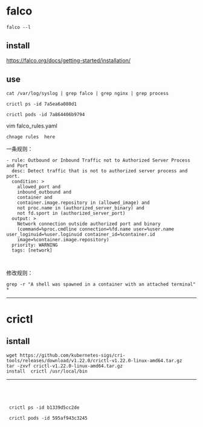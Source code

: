 #  falco

```
falco --l
```


## install


https://falco.org/docs/getting-started/installation/



## use


```
cat /var/log/syslog | grep falco | grep nginx | grep process

crictl ps -id 7a5ea6a080d1

crictl pods -id 7a864406b9794

```



 vim falco_rules.yaml
 
 
 ```
 chnage rules  here
 
 ```


一条规则：
```
- rule: Outbound or Inbound Traffic not to Authorized Server Process and Port
  desc: Detect traffic that is not to authorized server process and port.
  condition: >
    allowed_port and
    inbound_outbound and
    container and
    container.image.repository in (allowed_image) and
    not proc.name in (authorized_server_binary) and
    not fd.sport in (authorized_server_port)    
  output: >
    Network connection outside authorized port and binary
    (command=%proc.cmdline connection=%fd.name user=%user.name user_loginuid=%user.loginuid container_id=%container.id
    image=%container.image.repository)    
  priority: WARNING
  tags: [network]
  
  
  ```

修改规则：

```
grep -r "A shell was spawned in a container with an attached terminal" *

```





---


#  crictl 

##   isntall

```
wget https://github.com/kubernetes-sigs/cri-tools/releases/download/v1.22.0/crictl-v1.22.0-linux-amd64.tar.gz
tar -zxvf crictl-v1.22.0-linux-amd64.tar.gz
install  crictl /usr/local/bin 

```




---


#  

```


 crictl ps -id b1339d5cc2de   
 
 crictl pods -id 595af943c3245
 
```


